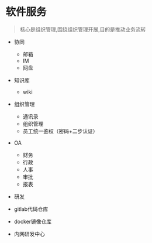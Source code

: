 # 软件服务

> 核心是组织管理,围绕组织管理开展,目的是推动业务流转

- 协同
    - 邮箱
    - IM
    - 网盘
    
- 知识库
    - wiki
    
- 组织管理
    - 通讯录
    - 组织管理
    - 员工统一鉴权（密码+二步认证）
    
- OA
    - 财务
    - 行政
    - 人事
    - 审批
    - 报表
- 研发
- gitlab代码仓库
- docker镜像仓库
- 内网研发中心